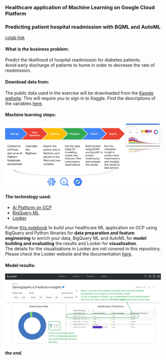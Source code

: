 ### Healthcare application of Machine Learning on Google Cloud Platform </br>
### Predicting patient hospital readmission with BQML and AutoML </br>
[colab link](https://colab.research.google.com/drive/1Qv8fex_3F8J6nEIETk-K7wHjUN6YTG92?usp=sharing) </br>
#### **What is the business problem:** </br>
Predict the likelihood of hospital readmission for diabetes patients. </br>
Avoid early discharge of patients to home in order to decrease the rate of readmission. </br>
#### **Download data from:** </br>
The public data used in the exercise will be downloaded from the [Kaggle website](https://www.kaggle.com/friedrichschneider/diabetic-dataset-for-readmission). This will require you to sign in to Kaggle. Find the descriptions of the variables [here](https://www.kaggle.com/iabhishekofficial/prediction-on-hospital-readmission). </br>
#### **Machine learning steps:** </br>
![Machine Learning Steps for this project](screenshots/machine-learning-steps.png) </br>
#### **The technology used:** </br>
- [AI Platform on GCP](https://cloud.google.com/ai-platform)
- [BigQuery ML](https://cloud.google.com/bigquery-ml/docs)
- [Looker](https://looker.com/)</br>

Follow [this notebook](Predict-hospital-readmission-with-BQML-and-AutoML.ipynb) to build your healthcare ML application on GCP using BigQuery and Python libraries for **data preparation and feature engineering** to enrich your data, BigQuery ML and AutoML for **model building and evaluating** the results and Looker for **visualisation**. </br>
The details for the visualisations in Looker are not covered in this repository. Please check the Looker website and the documentation [here](https://docs.looker.com/). </br>
#### **Model results:** </br>
![Business results](screenshots/model-results.png) </br>
##### **the end.** 